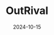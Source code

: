 ---  
layout: startup_page  
title: "OutRival"  
id: "outrival.com"  
permalink: "/outrivaloutrival.com10152024/"  
website: "https://outrival.com/"  
funding_round: "Series B"  
funding_amount: "$40M"  
investors: "Jack Altman, Initialized Capital"  
about: "OutRival provides a platform enabling businesses to build and host their own AI-powered customer service agents. The service aims to enhance customer interactions by integrating AI agents with existing tools and systems, assisting rather than replacing human teams. It is currently expanding beyond its initial use by college admissions teams to other industries."  
markets: "AI, Customer Service"  
hq: "Miami, Florida, United States"  
founded_year: "2024"  
linkedin: "https://www.linkedin.com/company/outrivalai"  
twitter: "https://twitter.com/outrivalAI"  
instagram: ""  
facebook: ""  
crunchbase: ""  
pitchbook: "https://pitchbook.com/profiles/company/691854-40"  

date_display: "15-Oct-2024"  
date: "2024-10-15"

# SEO Optimization  
meta_title: "OutRival - Series B Funding ($40M)"  
meta_description: "OutRival, OutRival provides a platform enabling businesses to build and host their own AI-powered customer service agents. The service aims to enhance customer ..."  
meta_keywords: "OutRival, AI, Customer Service, Series B funding"  
canonical_url: "https://startup.projectstartups.com/outrivaloutrival.com10152024/"  
---